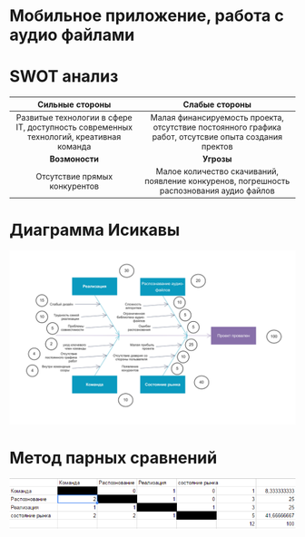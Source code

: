# Мобильное приложение, работа с аудио файлами  
# SWOT анализ    

Сильные стороны | Слабые стороны
:----------------:|:-----------------:
Развитые технологии в сфере IT, доступность современных технологий, креативная команда | Малая финансируемость проекта, отсутствие постоянного графика работ, отсутсвие опыта создания пректов 
<b>Возмоности  | <b>Угрозы</b>
Отсутствие прямых конкурентов | Малое количество скачиваний, появление конкуренов, погрешность распознования аудио файлов

# Диаграмма Исикавы
![Diag1](https://github.com/verteks/planing/blob/master/Fishbone1.jpg)

# Метод парных сравнений
![Diag2](https://github.com/verteks/planing/blob/master/img.png)


